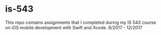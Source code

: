 # is-543
This repo contains assignments that I completed during my IS 543 course on iOS mobile development with Swift and Xcode. 8/2017 - 12/2017
